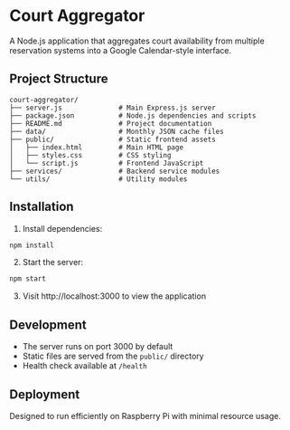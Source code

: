 # Court Aggregator

A Node.js application that aggregates court availability from multiple reservation systems into a Google Calendar-style interface.

## Project Structure

```
court-aggregator/
├── server.js              # Main Express.js server
├── package.json           # Node.js dependencies and scripts
├── README.md              # Project documentation
├── data/                  # Monthly JSON cache files
├── public/                # Static frontend assets
│   ├── index.html         # Main HTML page
│   ├── styles.css         # CSS styling
│   └── script.js          # Frontend JavaScript
├── services/              # Backend service modules
└── utils/                 # Utility modules
```

## Installation

1. Install dependencies:
```bash
npm install
```

2. Start the server:
```bash
npm start
```

3. Visit http://localhost:3000 to view the application

## Development

- The server runs on port 3000 by default
- Static files are served from the `public/` directory
- Health check available at `/health`

## Deployment

Designed to run efficiently on Raspberry Pi with minimal resource usage.